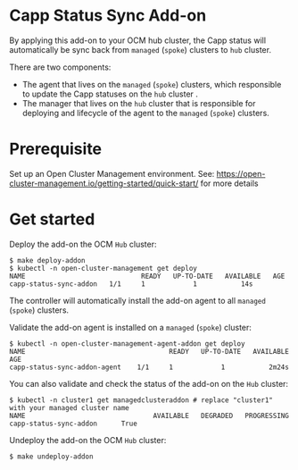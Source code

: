 # Capp Status Sync Add-on
By applying this add-on to your OCM hub cluster, the Capp status will automatically be sync back from `managed` (`spoke`) clusters to `hub` cluster.

There are two components:

- The agent that lives on the `managed` (`spoke`)  clusters, which responsible to update the Capp statuses on the `hub` cluster .
- The manager that lives on the `hub` cluster that is responsible for deploying and lifecycle of the agent to the `managed` (`spoke`)  clusters.

# Prerequisite

Set up an Open Cluster Management environment. See: https://open-cluster-management.io/getting-started/quick-start/ for more details

# Get started

Deploy the add-on the OCM `Hub` cluster:

```
$ make deploy-addon
$ kubectl -n open-cluster-management get deploy
NAME                             READY   UP-TO-DATE   AVAILABLE   AGE
capp-status-sync-addon   1/1     1            1           14s
```

The controller will automatically install the add-on agent to all `managed` (`spoke`) clusters.

Validate the add-on agent is installed on a `managed` (`spoke`) cluster:

```
$ kubectl -n open-cluster-management-agent-addon get deploy
NAME                                    READY   UP-TO-DATE   AVAILABLE   AGE
capp-status-sync-addon-agent    1/1     1            1           2m24s
```

You can also validate and check the status of the add-on on the `Hub` cluster:

```
$ kubectl -n cluster1 get managedclusteraddon # replace "cluster1" with your managed cluster name
NAME                                AVAILABLE   DEGRADED   PROGRESSING
capp-status-sync-addon      True                   
```

Undeploy the add-on the OCM `Hub` cluster:
```
$ make undeploy-addon                
```